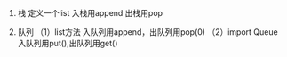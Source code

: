 1. 栈
定义一个list
入栈用append
出栈用pop

2. 队列
（1）list方法
入队列用append，出队列用pop(0)
（2）import Queue
入队列用put(),出队列用get()

